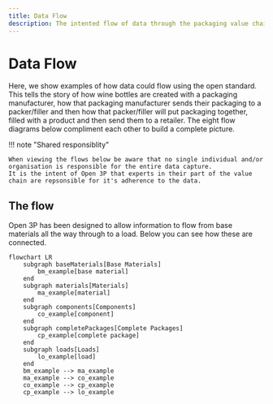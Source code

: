 ```yaml
---
title: Data Flow
description: The intented flow of data through the packaging value chain using Open 3P.
---
```


# Data Flow
Here, we show examples of how data could flow using the open standard. This tells the story of how wine bottles are created with a packaging manufacturer, how that packaging manufacturer sends their packaging to a packer/filler and then how that packer/filler will put packaging together, filled with a product and then send them to a retailer. The eight flow diagrams below compliment each other to build a complete picture.

!!! note "Shared responsiblity"

    When viewing the flows below be aware that no single individual and/or organisation is responsible for the entire data capture.
    It is the intent of Open 3P that experts in their part of the value chain are repsonsible for it's adherence to the data. 

## The flow
Open 3P has been designed to allow information to flow from base materials all the way through to a load. Below you can see how these are connected.
``` mermaid
flowchart LR
    subgraph baseMaterials[Base Materials]
        bm_example[base material]
    end
    subgraph materials[Materials]
        ma_example[material]
    end
    subgraph components[Components]
        co_example[component]
    end
    subgraph completePackages[Complete Packages]
        cp_example[complete package]
    end
    subgraph loads[Loads]
        lo_example[load]
    end
    bm_example --> ma_example
    ma_example --> co_example
    co_example --> cp_example
    cp_example --> lo_example
```

